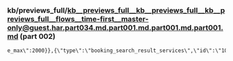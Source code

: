 ### kb/previews_full/kb__previews_full__kb__previews_full__kb__previews_full__flows__time-first__master-only@guest.har.part034.md.part001.md.part001.md.part001.md (part 002)

```md
e_max\":2000}},{\"type\":\"booking_search_result_services\",\"id\":\"10400703\",\"attributes\":{\"is_bookable\":true,\"bookable_status\":\"bookable\",\
```

```
